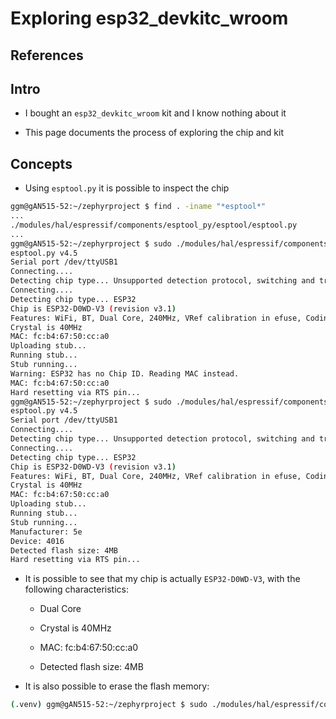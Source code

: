 # Exploring esp32_devkitc_wroom

## References


## Intro
- I bought an `esp32_devkitc_wroom` kit and I know nothing about it

- This page documents the process of exploring the chip and kit

## Concepts
- Using `esptool.py` it is possible to inspect the chip
```bash
ggm@gAN515-52:~/zephyrproject $ find . -iname "*esptool*"
...
./modules/hal/espressif/components/esptool_py/esptool/esptool.py
...
ggm@gAN515-52:~/zephyrproject $ sudo ./modules/hal/espressif/components/esptool_py/esptool/esptool.py -c auto -p /dev/ttyUSB1 -b 115200 --before default_reset chip_id
esptool.py v4.5
Serial port /dev/ttyUSB1
Connecting....
Detecting chip type... Unsupported detection protocol, switching and trying again...
Connecting....
Detecting chip type... ESP32
Chip is ESP32-D0WD-V3 (revision v3.1)
Features: WiFi, BT, Dual Core, 240MHz, VRef calibration in efuse, Coding Scheme None
Crystal is 40MHz
MAC: fc:b4:67:50:cc:a0
Uploading stub...
Running stub...
Stub running...
Warning: ESP32 has no Chip ID. Reading MAC instead.
MAC: fc:b4:67:50:cc:a0
Hard resetting via RTS pin...
ggm@gAN515-52:~/zephyrproject $ sudo ./modules/hal/espressif/components/esptool_py/esptool/esptool.py -c auto -p /dev/ttyUSB1 -b 115200 --before default_reset flash_id
esptool.py v4.5
Serial port /dev/ttyUSB1
Connecting....
Detecting chip type... Unsupported detection protocol, switching and trying again...
Connecting....
Detecting chip type... ESP32
Chip is ESP32-D0WD-V3 (revision v3.1)
Features: WiFi, BT, Dual Core, 240MHz, VRef calibration in efuse, Coding Scheme None
Crystal is 40MHz
MAC: fc:b4:67:50:cc:a0
Uploading stub...
Running stub...
Stub running...
Manufacturer: 5e
Device: 4016
Detected flash size: 4MB
Hard resetting via RTS pin...
```

- It is possible to see that my chip is actually `ESP32-D0WD-V3`, with the following characteristics:

    - Dual Core

    - Crystal is 40MHz

    - MAC: fc:b4:67:50:cc:a0

    - Detected flash size: 4MB

- It is also possible to erase the flash memory:
```bash
(.venv) ggm@gAN515-52:~/zephyrproject $ sudo ./modules/hal/espressif/components/esptool_py/esptool/esptool.py -c auto -p /dev/ttyUSB1 -b 115200 --before default_reset erase_flash
```
